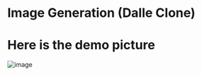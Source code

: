 ﻿# Image Generation (Dalle Clone)

# Here is the demo picture 

![image](https://github.com/57hemanth/image-generation/assets/52588031/c934198a-b713-4249-a94f-c43f7a8a5382)

